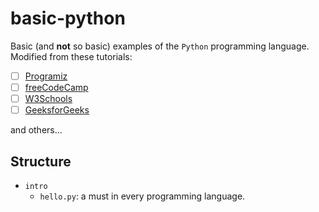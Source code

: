 # basic-python

Basic (and **not** so basic) examples of the `Python` programming language.
Modified from these tutorials:
- [ ] [Programiz](https://www.programiz.com/python-programming)
- [ ] [freeCodeCamp](https://www.freecodecamp.org/learn/scientific-computing-with-python/)
- [ ] [W3Schools](https://www.w3schools.com/python/default.asp)
- [ ] [GeeksforGeeks](https://www.geeksforgeeks.org/python-programming-language/)

and others...

## Structure

- `intro`
    + `hello.py`: a must in every programming language.